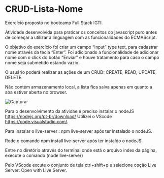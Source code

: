 # CRUD-Lista-Nome
Exercício proposto no bootcamp Full Stack IGTI.

Atividade desenvolvida para praticar os conceitos do javascript puro antes de começar a utilizar a linguagem com as funcionalidades do ECMAScript.

O objetivo do exercício foi criar um campo “Input” type text, para cadastrar nome através da tecla “Enter”. Foi adicionado a funcionalidade de adicionar nome com o click do botão “Enviar” e houve tratamento para caso o campo nome seja submetido estando vazio.

O usuário poderá realizar as ações de um CRUD: CREATE, READ, UPDATE, DELETE. 

Não contém armazenamento local, a lista fica salva apenas em quanto a aba estiver aberta no browser.

![Capturar](https://user-images.githubusercontent.com/53823948/82768523-fe7f4480-9e05-11ea-9088-43abf571cf04.PNG)

Para o desenvolvimento  da atividae é preciso instalar  o nodeJS https://nodejs.org/pt-br/download/
Utilizei o VScode https://code.visualstudio.com/.

Para instalar o live-server : npm live-server após ter instalado o nodeJS. 

Rode o comando npm install live-server após ter instaldo o nodeJS.

Entre  no diretório através do terminal onde está o arquivo index da página, execute o  comando (node  live-server)

Pelo VScode excute  o conjunto de tela ctrl+shift+p  e selecione  opção  Live Server: Open with Live Server. 

